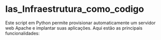 # Ias_Infraestrutura_como_codigo
Este script em Python permite provisionar automaticamente um servidor web Apache e implantar suas aplicações. Aqui estão as principais funcionalidades:
